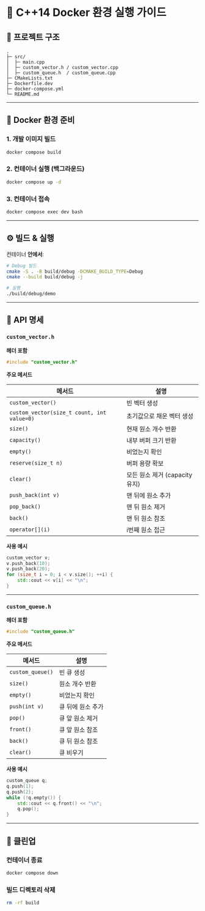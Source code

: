 # 🚀 C++14 Docker 환경 실행 가이드

## 📂 프로젝트 구조
```
.
├─ src/
│  ├─ main.cpp
│  ├─ custom_vector.h / custom_vector.cpp
│  ├─ custom_queue.h  / custom_queue.cpp
├─ CMakeLists.txt
├─ Dockerfile.dev
├─ docker-compose.yml
└─ README.md
```

---

## 🐳 Docker 환경 준비

### 1. 개발 이미지 빌드
```bash
docker compose build
```

### 2. 컨테이너 실행 (백그라운드)
```bash
docker compose up -d
```

### 3. 컨테이너 접속
```bash
docker compose exec dev bash
```

---

## ⚙️ 빌드 & 실행

컨테이너 **안에서**:
```bash
# Debug 빌드
cmake -S . -B build/debug -DCMAKE_BUILD_TYPE=Debug
cmake --build build/debug -j

# 실행
./build/debug/demo
```

---

## 📑 API 명세

### `custom_vector.h`

**헤더 포함**
```cpp
#include "custom_vector.h"
```

**주요 메서드**

| 메서드                                        | 설명                     |
|--------------------------------------------|------------------------|
| `custom_vector()`                          | 빈 벡터 생성                |
| `custom_vector(size_t count, int value=0)` | 초기값으로 채운 벡터 생성         |
| `size()`                                   | 현재 원소 개수 반환            |
| `capacity()`                               | 내부 버퍼 크기 반환            |
| `empty()`                                  | 비었는지 확인                |
| `reserve(size_t n)`                        | 버퍼 용량 확보               |
| `clear()`                                  | 모든 원소 제거 (capacity 유지) |
| `push_back(int v)`                         | 맨 뒤에 원소 추가             |
| `pop_back()`                               | 맨 뒤 원소 제거              |
| `back()`                                   | 맨 뒤 원소 참조              |
| `operator[](i)`                            | i번째 원소 접근              |

**사용 예시**
```cpp
custom_vector v;
v.push_back(10);
v.push_back(20);
for (size_t i = 0; i < v.size(); ++i) {
    std::cout << v[i] << "\n";
}
```

---

### `custom_queue.h`

**헤더 포함**
```cpp
#include "custom_queue.h"
```

**주요 메서드**

| 메서드              | 설명         |
|------------------|------------|
| `custom_queue()` | 빈 큐 생성     |
| `size()`         | 원소 개수 반환   |
| `empty()`        | 비었는지 확인    |
| `push(int v)`    | 큐 뒤에 원소 추가 |
| `pop()`          | 큐 앞 원소 제거  |
| `front()`        | 큐 앞 원소 참조  |
| `back()`         | 큐 뒤 원소 참조  |
| `clear()`        | 큐 비우기      |

**사용 예시**
```cpp
custom_queue q;
q.push(1);
q.push(2);
while (!q.empty()) {
    std::cout << q.front() << "\n";
    q.pop();
}
```

---

## 🧹 클린업

### 컨테이너 종료
```bash
docker compose down
```

### 빌드 디렉토리 삭제
```bash
rm -rf build
```
